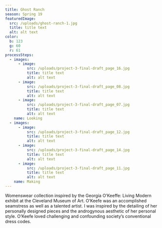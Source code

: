 ```yaml
---
title: Ghost Ranch
season: Spring 19
featuredImage:
  src: /uploads/ghost-ranch-1.jpg
  title: title text
  alt: alt text
color:
  b: 123
  g: 60
  r: 61
processSteps:
  - images:
      - image:
          src: /uploads/project-3-final-draft_page_16.jpg
          title: title text
          alt: alt text
      - image:
          src: /uploads/project-3-final-draft_page_08.jpg
          title: title text
          alt: alt text
      - image:
          src: /uploads/project-3-final-draft_page_07.jpg
          title: title text
          alt: alt text
    name: Looking
  - images:
      - image:
          src: /uploads/project-3-final-draft_page_12.jpg
          title: title text
          alt: alt text
      - image:
          src: /uploads/project-3-final-draft_page_14.jpg
          title: title text
          alt: alt text
      - image:
          src: /uploads/project-3-final-draft_page_11.jpg
          title: title text
          alt: alt text
    name: Making
---
```

Womenswear collection inspired by the Georgia O’Keeffe: Living Modern
 exhibit at the Cleveland Museum of Art. O’Keefe was an accomplished
 seamstress as well as a talented artist. I was inspired by the detailing of her
 personally designed pieces and the androgynous aesthetic of her personal style.
 O’Keefe loved challenging and confounding society’s conventional dress codes.
